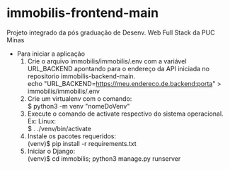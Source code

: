 # immobilis-frontend-main
Projeto integrado da pós graduação de Desenv. Web Full Stack da PUC Minas<br>
- Para iniciar a aplicação<br>
  1. Crie o arquivo immobilis/immobilis/.env com a variável URL_BACKEND apontando para o endereço da API iniciada no repositorio immobilis-backend-main.<br>
     echo "URL_BACKEND=https://meu.endereco.de.backend:porta" > immobilis/immobilis/.env<br>
  3. Crie um virtualenv com o comando:<br>
     $ python3 -m venv "nomeDoVenv"<br>
  4. Execute o comando de activate respectivo do sistema operacional.<br>
     Ex: Linux:<br>
       $ . ./venv/bin/activate<br>
  6. Instale os pacotes requeridos:<br>
     (venv)$ pip install -r requirements.txt<br>
  7. Iniciar o Django:<br>
     (venv)$ cd immobilis; python3 manage.py runserver<br>
